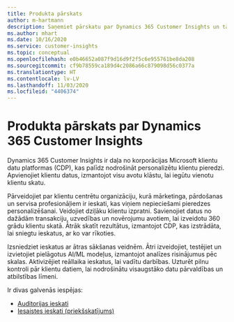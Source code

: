 ```yaml
---
title: Produkta pārskats
author: m-hartmann
description: Saņemiet pārskatu par Dynamics 365 Customer Insights un tā iespēju klāstu.
ms.author: mhart
ms.date: 10/16/2020
ms.service: customer-insights
ms.topic: conceptual
ms.openlocfilehash: e0b46652a087f9d16d9f2f5c6e955761be8da208
ms.sourcegitcommit: cf9b78559ca189d4c2086a66c879098d56c0377a
ms.translationtype: HT
ms.contentlocale: lv-LV
ms.lasthandoff: 11/03/2020
ms.locfileid: "4406374"
---
```

# <a name="product-overview-for-dynamics-365-customer-insights"></a>Produkta pārskats par Dynamics 365 Customer Insights

Dynamics 365 Customer Insights ir daļa no korporācijas Microsoft klientu datu platformas (CDP), kas palīdz nodrošināt personalizētu klientu pieredzi. Apvienojiet klientu datus, izmantojot visu avotu klāstu, lai iegūtu vienotu klientu skatu. 

Pārveidojiet par klientu centrētu organizāciju, kurā mārketinga, pārdošanas un servisa profesionāļiem ir ieskati, kas viņiem nepieciešami pieredzes personalizēšanai. Veidojiet dziļāku klientu izpratni. Savienojiet datus no dažādām transakciju, uzvedības un novērojumu avotiem, lai izveidotu 360 grādu klientu skatā. Ātrāk skatīt rezultātus, izmantojot CDP, kas izstrādāta, lai sniegtu ieskatus, ar ko var rīkoties. 

Izsniedziet ieskatus ar ātras sākšanas veidnēm. Ātri izveidojiet, testējiet un izvietojiet pielāgotus AI/ML modeļus, izmantojot analīzes risinājumus pēc skalas. Aktivizējiet reāllaika ieskatus, lai vadītu darbības. Uzturēt pilnu kontroli pār klientu datiem, lai nodrošinātu visaugstāko datu pārvaldības un atbilstības līmeni. 

Ir divas galvenās iespējas: 

- [Auditorijas ieskati](audience-insights/overview.md)
- [Iesaistes ieskati (priekšskatījums)](engagement-insights/index.yml)
 